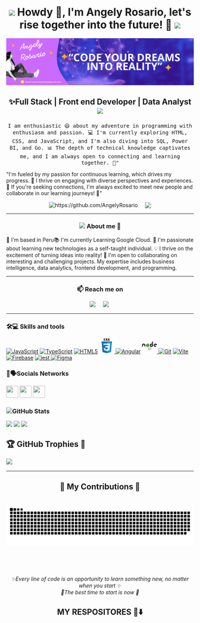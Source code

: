  <h1 align='center'> <img height="70"src="https://media1.giphy.com/media/v1.Y2lkPTc5MGI3NjExeGV5bzg5bGFtdWdhcDJ2bHB5dWFiZ2w2YXB2ZnJ4ZW5raHl5MXYxYSZlcD12MV9pbnRlcm5hbF9naWZfYnlfaWQmY3Q9Zw/aQwvKKi4Lv3t63nZl9/giphy.gif"/> Howdy 👋, I'm Angely Rosario, let's rise together into the future! 🚀 <img src="https://media0.giphy.com/media/v1.Y2lkPTc5MGI3NjExNnJ5b3BqcGhnbTh4M2FqYnJueXhpdzRodnI3cHRibXRtNDQ2bWFqaSZlcD12MV9pbnRlcm5hbF9naWZfYnlfaWQmY3Q9cw/hiJ9ypGI5tIKdwKoK2/giphy.gif" width="70"></h1>


![bannerCover](https://github.com/AngelyRosario/AngelyRosario/blob/a7d7d7d8d099540f21c109f9b1ce6ccb61ebb9ea/angely.png)

  <h2 align='center'><b>✨Full Stack | Front end Developer | Data Analyst</b><img src='https://github.com/Rishit-dagli/Rishit-dagli/blob/master/images/octocat-anime.gif' width='25'></h2>
<p align="center">
<samp>I am enthusiastic 😃 about my adventure in programming with enthusiasm and passion. 💻 I'm currently exploring HTML, CSS, and JavaScript, and I'm also diving into SQL, Power BI, and Go. 📊 The depth of technical knowledge captivates me, and I am always open to connecting and learning together. 🚀"</samp>

"I'm fueled by my passion for continuous learning, which drives my progress. 🚀 I thrive on engaging with diverse perspectives and experiences. 🌟 If you're seeking connections, I'm always excited to meet new people and collaborate in our learning journeys! 👋"

 <p align="center"> <img src="https://komarev.com/ghpvc/?username=AngelyRosario" alt="https://github.com/AngelyRosario" align="center" />&nbsp;&nbsp;&nbsp;&nbsp;
  <a href="https://www.github.com/AngelyRosario" target="_blank" rel="noreferrer"><img
src="https://img.shields.io/github/followers/AngelyRosario?logo=github&style=for-the-badge&color=facc15&labelColor=8a2be2" align="center" /></a></p>

</p>  
 <hr>
<h3 align='center'><img height="50"src="https://media0.giphy.com/media/v1.Y2lkPTc5MGI3NjExazBoZ2pqNzE0YnhqMWttMDJjOHE2MzVkc3hvYWExaTR4NnM0NXNqbyZlcD12MV9pbnRlcm5hbF9naWZfYnlfaWQmY3Q9cw/dUrwf15oqr6Dds6g6U/giphy.gif"/> About me 🌟 </h3>
📍 I'm based in Peru📚 I'm currently Learning Google Cloud.
🚀 I'm passionate about learning new technologies as a self-taught individual.
💡 I thrive on the excitement of turning ideas into reality!
🤝 I'm open to collaborating on interesting and challenging projects. My expertise includes business intelligence, data analytics, frontend development, and programming.

<hr>
<h3  align="center">📫 Reach me on</h3>
  <p align='center'>
   <a target="_blank" href="https://www.linkedin.com/in/angely-karen-rosario-topalaya-338301202/"><img src="https://img.shields.io/badge/-LinkedIn-0077B5?style=for-the-badge&logo=Linkedin&logoColor=white"></img></a>&nbsp;&nbsp;&nbsp;&nbsp;
<a target="_blank" href="karenrosariotopalaya@gmail.com"><img src="https://img.shields.io/badge/-Gmail-D14836?style=for-the-badge&logo=Gmail&logoColor=white"></img></a>&nbsp;

<hr>
<h3>🛠️💻 Skills and tools </h3>

<p>
<a href="https://developer.mozilla.org/en-US/docs/Web/JavaScript" target="_blank" rel="noreferrer"><img src="https://raw.githubusercontent.com/danielcranney/readme-generator/main/public/icons/skills/javascript-colored.svg" width="36" height="36" alt="JavaScript" /></a>
<a href="https://www.typescriptlang.org/" target="_blank" rel="noreferrer"><img src="https://raw.githubusercontent.com/danielcranney/readme-generator/main/public/icons/skills/typescript-colored.svg" width="36" height="36" alt="TypeScript" /></a>
<a href="https://developer.mozilla.org/en-US/docs/Glossary/HTML5" target="_blank" rel="noreferrer"><img src="https://raw.githubusercontent.com/danielcranney/readme-generator/main/public/icons/skills/html5-colored.svg" width="36" height="36" alt="HTML5" /></a>
<a href="https://www.w3schools.com/css/" target="_blank" rel="noreferrer"> <img src="https://raw.githubusercontent.com/devicons/devicon/master/icons/css3/css3-original-wordmark.svg" alt="css3" width="40" height="40"/> </a>
<a href="https://angular.io/" target="_blank" rel="noreferrer"><img src="https://raw.githubusercontent.com/danielcranney/readme-generator/main/public/icons/skills/angularjs-colored.svg" width="36" height="36" alt="Angular" /></a>
<a href="https://nodejs.org" target="_blank" rel="noreferrer"> <img src="https://raw.githubusercontent.com/devicons/devicon/master/icons/nodejs/nodejs-original-wordmark.svg" alt="nodejs" width="40" height="40"/>
<a href="https://git-scm.com/" target="_blank" rel="noreferrer"><img src="https://raw.githubusercontent.com/danielcranney/readme-generator/main/public/icons/skills/git-colored.svg" width="36" height="36" alt="Git" /></a>
<a href="https://vitejs.dev/" target="_blank" rel="noreferrer"><img src="https://raw.githubusercontent.com/danielcranney/readme-generator/main/public/icons/skills/vite-colored.svg" width="36" height="36" alt="Vite" /></a>
<a href="https://firebase.google.com/" target="_blank" rel="noreferrer"><img src="https://raw.githubusercontent.com/danielcranney/readme-generator/main/public/icons/skills/firebase-colored.svg" width="36" height="36" alt="Firebase" /></a>
</a> <a href="https://jestjs.io" target="_blank" rel="noreferrer"> <img src="https://www.vectorlogo.zone/logos/jestjsio/jestjsio-icon.svg" alt="jest" width="40" height="40"/> </a>
<a href="https://www.figma.com/" target="_blank" rel="noreferrer"><img src="https://raw.githubusercontent.com/danielcranney/readme-generator/main/public/icons/skills/figma-colored.svg" width="36" height="36" alt="Figma" /></a>

</p>

<h3>💬🗣️Socials Networks</h3>

<p align="left"> 
<a href="https://discord.com/users/AngelyRosario" target="_blank" rel="noreferrer"><img src="https://raw.githubusercontent.com/danielcranney/readme-generator/main/public/icons/socials/discord.svg" width="32" height="32" /></a>
<a href="https://github.com/AngelyRosario" target="_blank" rel="noreferrer"><img src="https://raw.githubusercontent.com/danielcranney/readme-generator/main/public/icons/socials/github.svg" width="32" height="32" /></a>
<a href="https://www.linkedin.com/in/angely-karen-rosario-topalaya-338301202/" target="_blank" rel="noreferrer"><img src="https://raw.githubusercontent.com/danielcranney/readme-generator/main/public/icons/socials/linkedin.svg" width="32" height="32" /></a>

</p>

<h3><img src='https://github.com/Rishit-dagli/Rishit-dagli/blob/master/images/octocat-anime.gif' width='50'>GitHub Stats</h3>

![](https://github-readme-stats.vercel.app/api?username=AngelyRosario&theme=jolly&hide_border=false&include_all_commits=true&count_private=true)
![](https://github-readme-streak-stats.herokuapp.com/?user=AngelyRosario&theme=jolly&hide_border=false)
![](https://github-readme-stats.vercel.app/api/top-langs/?username=AngelyRosario&theme=jolly&hide_border=false&include_all_commits=true&count_private=true&layout=compact)

## 🏆 GitHub Trophies 🌟

![](https://github-profile-trophy.vercel.app/?username=AngelyRosario&theme=dracula&no-frame=false&no-bg=true&margin-w=4)

<hr>
<div align="center">
  <h2> 🤝 My Contributions 🌟</h2>
  <br>
  <img alt="snake eating my contributions" src="https://raw.githubusercontent.com/salesp07/salesp07/output/github-contribution-grid-snake.svg" />
  
  <br/><br/><br/>
</div>
<p align="center">
   <i> ✨Every line of code is an opportunity to learn something new, no matter when you start ✨</i>
   <br>
   <i> 🌱The best time to start is now 🌱</i>
   <br>
  <time>
<h2 align="center">MY RESPOSITORES 📂⬇️ </h2>
<!--**Un perfil generalmente se vuelve un camino a donde quieres llegar, animate sigue estudiando y aprendiendo**-->
